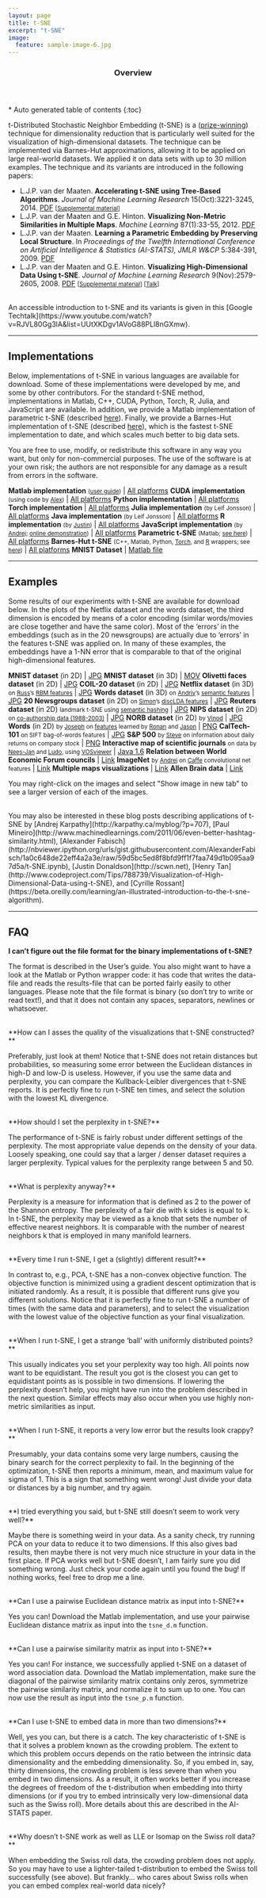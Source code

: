 ```yaml
---
layout: page
title: t-SNE
excerpt: "t-SNE"
image:
  feature: sample-image-6.jpg
---
```


<section id="table-of-contents" class="toc">
  <header>
    <h3>Overview</h3>
  </header>
<div id="drawer" markdown="1">
*  Auto generated table of contents
{:toc}
</div>
</section><!-- /#table-of-contents -->

t-Distributed Stochastic Neighbor Embedding (t-SNE) is a ([prize-winning](http://blog.kaggle.com/2012/11/02/t-distributed-stochastic-neighbor-embedding-wins-merck-viz-challenge/)) technique for dimensionality reduction that is particularly well suited for the visualization of high-dimensional datasets. The technique can be implemented via Barnes-Hut approximations, allowing it to be applied on large real-world datasets. We applied it on data sets with up to 30 million examples. The technique and its variants are introduced in the following papers:

* L.J.P. van der Maaten. **Accelerating t-SNE using Tree-Based Algorithms**. _Journal of Machine Learning Research_ 15(Oct):3221-3245, 2014. <i class="fa fa-file-pdf-o"></i> [PDF](../publications/papers/JMLR_2014.pdf) <small>[[Supplemental material](../publications/misc/Supplement_JMLR_2014.pdf)]</small>
* L.J.P. van der Maaten and G.E. Hinton. **Visualizing Non-Metric Similarities in Multiple Maps**. _Machine Learning_ 87(1):33-55, 2012. <i class="fa fa-file-pdf-o"></i> [PDF](../publications/papers/MachLearn_2012.pdf)
* L.J.P. van der Maaten. **Learning a Parametric Embedding by Preserving Local Structure**. In _Proceedings of the Twelfth International Conference on Artificial Intelligence & Statistics (AI-STATS), JMLR W&CP_ 5:384-391, 2009. <i class="fa fa-file-pdf-o"></i> [PDF](../publications/papers/AISTATS_2009.pdf)
* L.J.P. van der Maaten and G.E. Hinton. **Visualizing High-Dimensional Data Using t-SNE**. _Journal of Machine Learning Research_ 9(Nov):2579-2605, 2008. <i class="fa fa-file-pdf-o"></i> [PDF](../publications/papers/JMLR_2008.pdf) <small>[[Supplemental material](../publications/misc/Supplement_JMLR_2008.pdf)] [[Talk](https://www.youtube.com/watch?v=RJVL80Gg3lA&list=UUtXKDgv1AVoG88PLl8nGXmw)]</small>

<br />
An accessible introduction to t-SNE and its variants is given in this [Google Techtalk](https://www.youtube.com/watch?v=RJVL80Gg3lA&list=UUtXKDgv1AVoG88PLl8nGXmw).

---

## Implementations

Below, implementations of t-SNE in various languages are available for download. Some of these implementations were developed by me, and some by other contributors. For the standard t-SNE method, implementations in Matlab, C++, CUDA, Python, Torch, R, Julia, and JavaScript are available. In addition, we provide a Matlab implementation of parametric t-SNE (described [here](../publications/papers/AISTATS_2009.pdf)). Finally, we provide a Barnes-Hut implementation of t-SNE (described [here](../publications/papers/JMLR_2014.pdf)), which is the fastest t-SNE implementation to date, and which scales much better to big data sets.

You are free to use, modify, or redistribute this software in any way you want, but only for non-commercial purposes. The use of the software is at your own risk; the authors are not responsible for any damage as a result from errors in the software.

**Matlab implementation** <small>([user guide](User_guide.pdf))</small> | [All platforms](code/tSNE_matlab.zip)
**CUDA implementation** <small>(using code by [Alex](http://www.cs.toronto.edu/~kriz/))</small> | [All platforms](code/tSNE_CUDA.zip)
**Python implementation** | [All platforms](code/tsne_python.zip)
**Torch implementation** | [All platforms](https://github.com/clementfarabet/manifold)
**Julia implementation** <small>(by Leif Jonsson)</small> | [All platforms](https://github.com/lejon/TSne.jl)
**Java implementation** <small>(by Leif Jonsson)</small> | [All platforms](https://github.com/lejon/T-SNE-Java)
**R implementation** <small>(by [Justin](http://scwn.net))</small> | [All platforms](http://cran.r-project.org/web/packages/tsne/)
**JavaScript implementation** <small>(by [Andrej](http://cs.stanford.edu/people/karpathy/); [online demonstration](http://homepage.tudelft.nl/19j49/tsnejs/))</small> | [All platforms](http://cs.stanford.edu/people/karpathy/tsnejs/)
**Parametric t-SNE** <small>(Matlab; [see here](../publications/papers/AISTATS_2009.pdf))</small> | [All platforms](code/ptsne.tar.gz)
**Barnes-Hut t-SNE** <small>(C++, Matlab, Python, [Torch](https://github.com/clementfarabet/manifold), and [R](https://github.com/jkrijthe/Rtsne) wrappers; see [here](../publications/papers/JMLR_2014.pdf))</small> | [All platforms](code/bh_tsne.tar.gz)
**MNIST Dataset** | [Matlab file](code/mnist.zip)

---

## Examples

Some results of our experiments with t-SNE are available for download below. In the plots of the Netflix dataset and the words dataset, the third dimension is encoded by means of a color encoding (similar words/movies are close together and have the same color). Most of the ‘errors’ in the embeddings (such as in the 20 newsgroups) are actually due to ‘errors’ in the features t-SNE was applied on. In many of these examples, the embeddings have a 1-NN error that is comparable to that of the original high-dimensional features.

**MNIST dataset** (in 2D) | [JPG](examples/mnist_tsne.jpg)
**MNIST dataset** (in 3D) | [MOV](examples/mnist_tsne.mov)
**Olivetti faces dataset** (in 2D) | [JPG](examples/olivetti_tsne.jpg)
**COIL-20 dataset** (in 2D) | [JPG](examples/coil_tsne.jpg)
**Netflix dataset** (in 3D) <small>on [Russ](http://www.cs.toronto.edu/~rsalakhu/)’s [RBM features](http://www.cs.toronto.edu/~rsalakhu/papers/rbmcf.pdf)</small> | [JPG](examples/netflix_tsne.jpg)
**Words dataset** (in 3D) <small>on [Andriy](http://www.cs.toronto.edu/~amnih/)’s [semantic features](http://www.cs.toronto.edu/~hinton/absps/threenew.pdf)</small> | [JPG](examples/semantic_tsne.jpg)
**20 Newsgroups dataset** (in 2D) <small>on [Simon](http://www.di.ens.fr/~slacoste/)’s [discLDA features](http://snowbird.djvuzone.org/2008/abstracts/191.pdf)</small> | [JPG](examples/20news_tsne.jpg)
**Reuters dataset** (in 2D) <small>landmark t-SNE using [semantic hashing](http://www.cs.utoronto.ca/~rsalakhu/papers/semantic_final.pdf)</small> | [JPG](examples/reuters_tsne.jpg)
**NIPS dataset** (in 2D) <small>on [co-authorship data (1988-2003)](http://robotics.stanford.edu/~gal/data.html)</small> | [JPG](examples/nips_tsne.jpg)
**NORB dataset** (in 2D) <small>by [Vinod](http://www.cs.toronto.edu/~vnair/)</small> | [JPG](examples/norb_tsne.jpg)
**Words** (in 2D) <small>by [Joseph](http://joseph.turian.com) on [features](http://ronan.collobert.com/pub/matos/2008_nlp_icml.pdf) learned by [Ronan](http://ronan.collobert.com) and [Jason](http://www.thespermwhale.com/jaseweston/)</small> | [PNG](http://www.cs.toronto.edu/~hinton/turian.png)
**CalTech-101** <small>on SIFT bag-of-words features</small> | [JPG](examples/caltech101_tsne.jpg)
**S&P 500** <small>by [Steve](https://www.linkedin.com/in/stevewickert) on information about daily returns on company stock</small> | [PNG](examples/SP500_tsne.png)
**Interactive map of scientific journals** <small>on data by [Nees-Jan](http://www.neesjanvaneck.nl) and [Ludo](http://www.ludowaltman.nl), using [VOSviewer](http://www.vosviewer.com)</small> | [Java 1.6](http://www.vosviewer.com/vosviewer.php?title=Journals%20t-SNE%20map&map=http://homepage.tudelft.nl/19j49/journal_tsne_map.txt&label_size_effect=0.33)
**Relation between World Economic Forum councils** | [Link](http://files.visualizing.org.s3.amazonaws.com/challeneges/wef/visualization/index.html)
**ImageNet** <small>by [Andrej](http://cs.stanford.edu/people/karpathy/) on [Caffe](http://caffe.berkeleyvision.org) convolutional net features</small> | [Link](http://cs.stanford.edu/people/karpathy/cnnembed/)
**Multiple maps visualizations** | [Link](http://homepage.tudelft.nl/19j49/multiplemaps/Multiple_maps_t-SNE/Multiple_maps_t-SNE.html)
**Allen Brain data** | [Link](http://www.sciencedirect.com/science/article/pii/S1046202314003211)

You may right-click on the images and select "Show image in new tab" to see a larger version of each of the images.

<br />
You may also be interested in these blog posts describing applications of t-SNE by [Andrej Karpathy](http://karpathy.ca/myblog/?p=707), [Paul Mineiro](http://www.machinedlearnings.com/2011/06/even-better-hashtag-similarity.html), [Alexander Fabisch](http://nbviewer.ipython.org/urls/gist.githubusercontent.com/AlexanderFabisch/1a0c648de22eff4a2a3e/raw/59d5bc5ed8f8bfd9ff1f7faa749d1b095aa97d5a/t-SNE.ipynb), [Justin Donaldson](http://scwn.net), [Henry Tan](http://www.codeproject.com/Tips/788739/Visualization-of-High-Dimensional-Data-using-t-SNE), and [Cyrille Rossant](https://beta.oreilly.com/learning/an-illustrated-introduction-to-the-t-sne-algorithm).

---

## FAQ

**I can’t figure out the file format for the binary implementations of t-SNE?**

The format is described in the User’s guide. You also might want to have a look at the Matlab or Python wrapper code: it has code that writes the data-file and reads the results-file that can be ported fairly easily to other languages. Please note that the file format is binary (so don’t try to write or read text!), and that it does not contain any spaces, separators, newlines or whatsoever.

<br />
**How can I asses the quality of the visualizations that t-SNE constructed?**

Preferably, just look at them! Notice that t-SNE does not retain distances but probabilities, so measuring some error between the Euclidean distances in high-D and low-D is useless. However, if you use the same data and perplexity, you can compare the Kullback-Leibler divergences that t-SNE reports. It is perfectly fine to run t-SNE ten times, and select the solution with the lowest KL divergence.

<br />
**How should I set the perplexity in t-SNE?**

The performance of t-SNE is fairly robust under different settings of the perplexity. The most appropriate value depends on the density of your data. Loosely speaking, one could say that a larger / denser dataset requires a larger perplexity. Typical values for the perplexity range between 5 and 50.

<br />
**What is perplexity anyway?**

Perplexity is a measure for information that is defined as 2 to the power of the Shannon entropy. The perplexity of a fair die with k sides is equal to k. In t-SNE, the perplexity may be viewed as a knob that sets the number of effective nearest neighbors. It is comparable with the number of nearest neighbors k that is employed in many manifold learners.

<br />
**Every time I run t-SNE, I get a (slightly) different result?**

In contrast to, e.g., PCA, t-SNE has a non-convex objective function. The objective function is minimized using a gradient descent optimization that is initiated randomly. As a result, it is possible that different runs give you different solutions. Notice that it is perfectly fine to run t-SNE a number of times (with the same data and parameters), and to select the visualization with the lowest value of the objective function as your final visualization.

<br />
**When I run t-SNE, I get a strange ‘ball’ with uniformly distributed points?**

This usually indicates you set your perplexity way too high. All points now want to be equidistant. The result you got is the closest you can get to equidistant points as is possible in two dimensions. If lowering the perplexity doesn’t help, you might have run into the problem described in the next question. Similar effects may also occur when you use highly non-metric similarities as input.

<br />
**When I run t-SNE, it reports a very low error but the results look crappy?**

Presumably, your data contains some very large numbers, causing the binary search for the correct perplexity to fail. In the beginning of the optimization, t-SNE then reports a minimum, mean, and maximum value for sigma of 1. This is a sign that something went wrong! Just divide your data or distances by a big number, and try again.

<br />
**I tried everything you said, but t-SNE still doesn’t seem to work very well?**

Maybe there is something weird in your data. As a sanity check, try running PCA on your data to reduce it to two dimensions. If this also gives bad results, then maybe there is not very much nice structure in your data in the first place. If PCA works well but t-SNE doesn’t, I am fairly sure you did something wrong. Just check your code again until you found the bug! If nothing works, feel free to drop me a line.

<br />
**Can I use a pairwise Euclidean distance matrix as input into t-SNE?**

Yes you can! Download the Matlab implementation, and use your pairwise Euclidean distance matrix as input into the <code>tsne_d.m</code> function.

<br />
**Can I use a pairwise similarity matrix as input into t-SNE?**

Yes you can! For instance, we successfully applied t-SNE on a dataset of word association data. Download the Matlab implementation, make sure the diagonal of the pairwise similarity matrix contains only zeros, symmetrize the pairwise similarity matrix, and normalize it to sum up to one. You can now use the result as input into the <code>tsne_p.m</code> function.

<br />
**Can I use t-SNE to embed data in more than two dimensions?**

Well, yes you can, but there is a catch. The key characteristic of t-SNE is that it solves a problem known as the crowding problem. The extent to which this problem occurs depends on the ratio between the intrinsic data dimensionality and the embedding dimensionality. So, if you embed in, say, thirty dimensions, the crowding problem is less severe than when you embed in two dimensions. As a result, it often works better if you increase the degrees of freedom of the t-distribution when embedding into thirty dimensions (or if you try to embed intrinsically very low-dimensional data such as the Swiss roll). More details about this are described in the AI-STATS paper.

<br />
**Why doesn’t t-SNE work as well as LLE or Isomap on the Swiss roll data?**

When embedding the Swiss roll data, the crowding problem does not apply. So you may have to use a lighter-tailed t-distribution to embed the Swiss toll successfully (see above). But frankly... who cares about Swiss rolls when you can embed complex real-world data nicely?
